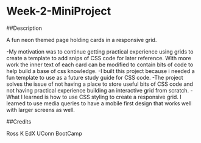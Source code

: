 # Week-2-MiniProject

##Description 

A fun neon themed page holding cards in a responsive grid.

-My motivation was to continue getting practical experience using grids to create a template to add snips of CSS code for later reference. With more work the inner text of each card can be modified to contain bits of code to help build a base of css knowledge.
-I built this project because i needed a fun template to use as a future study guide for CSS code.
-The project solves the issue of not having a place to store useful bits of CSS code and not having practical experience building an interactive grid from scratch. 
-What I learned is how to use CSS styling to create a responsive grid. I learned to use media queries to have a mobile first design that works well with larger screens as well.

##Credits

Ross K
EdX UConn BootCamp
